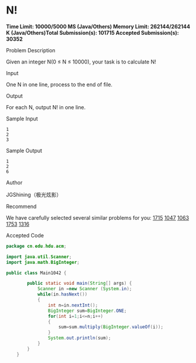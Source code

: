 # N!

**Time Limit: 10000/5000 MS (Java/Others)    Memory Limit: 262144/262144 K (Java/Others)Total Submission(s): 101715    Accepted Submission(s): 30352**

Problem Description

Given an integer N(0 ≤ N ≤ 10000), your task is to calculate N!

 



Input

One N in one line, process to the end of file.

 



Output

For each N, output N! in one line.

 



Sample Input

```
1
2
3
```

 



Sample Output

```
1
2
6
```

 



Author

JGShining（极光炫影）

 



Recommend

We have carefully selected several similar problems for you:  [1715](http://acm.hdu.edu.cn/showproblem.php?pid=1715) [1047](http://acm.hdu.edu.cn/showproblem.php?pid=1047) [1063](http://acm.hdu.edu.cn/showproblem.php?pid=1063) [1753](http://acm.hdu.edu.cn/showproblem.php?pid=1753) [1316](http://acm.hdu.edu.cn/showproblem.php?pid=1316) 





Accepted Code

```java
package cn.edu.hdu.acm;

import java.util.Scanner;
import java.math.BigInteger;

public class Main1042 {

        public static void main(String[] args) {
            Scanner in =new Scanner (System.in);
            while(in.hasNext())
            {
                int n=in.nextInt();
                BigInteger sum=BigInteger.ONE;
                for(int i=1;i<=n;i++)
                {
                    sum=sum.multiply(BigInteger.valueOf(i));
                }
                System.out.println(sum);
            }
        }
    }

```


